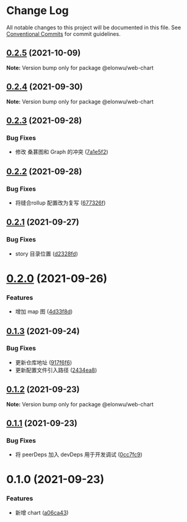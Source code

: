 # Change Log

All notable changes to this project will be documented in this file.
See [Conventional Commits](https://conventionalcommits.org) for commit guidelines.

## [0.2.5](https://github.com/ElonWu/elonwu_ui/compare/@elonwu/web-chart@0.2.4...@elonwu/web-chart@0.2.5) (2021-10-09)

**Note:** Version bump only for package @elonwu/web-chart





## [0.2.4](https://github.com/ElonWu/elonwu_ui/compare/@elonwu/web-chart@0.2.3...@elonwu/web-chart@0.2.4) (2021-09-30)

**Note:** Version bump only for package @elonwu/web-chart





## [0.2.3](https://github.com/ElonWu/elonwu_ui/compare/@elonwu/web-chart@0.2.2...@elonwu/web-chart@0.2.3) (2021-09-28)


### Bug Fixes

* 修改 桑葚图和 Graph 的冲突 ([7a1e5f2](https://github.com/ElonWu/elonwu_ui/commit/7a1e5f22850d67f4033d1f2652c30c1336a81e31))





## [0.2.2](https://github.com/ElonWu/elonwu_ui/compare/@elonwu/web-chart@0.2.1...@elonwu/web-chart@0.2.2) (2021-09-28)


### Bug Fixes

* 将缝合rollup 配置改为复写 ([677326f](https://github.com/ElonWu/elonwu_ui/commit/677326fb522e0e85f68ea2e6b9b2683e07f3f423))





## [0.2.1](https://github.com/ElonWu/elonwu_ui/compare/@elonwu/web-chart@0.2.0...@elonwu/web-chart@0.2.1) (2021-09-27)


### Bug Fixes

* story 目录位置 ([d2328fd](https://github.com/ElonWu/elonwu_ui/commit/d2328fd217b799b1522c06d2bd2e52e2911d5f61))





# [0.2.0](https://github.com/ElonWu/elonwu_ui/compare/@elonwu/web-chart@0.1.3...@elonwu/web-chart@0.2.0) (2021-09-26)


### Features

* 增加 map 图 ([4d33f8d](https://github.com/ElonWu/elonwu_ui/commit/4d33f8d775694ddfd1b9c02772aebf093e53c61f))





## [0.1.3](https://github.com/ElonWu/elonwu_ui/compare/@elonwu/web-chart@0.1.2...@elonwu/web-chart@0.1.3) (2021-09-24)


### Bug Fixes

* 更新仓库地址 ([917f6f6](https://github.com/ElonWu/elonwu_ui/commit/917f6f6cf2264b35910a944b2b06754027b59099))
* 更新配置文件引入路径 ([2434ea8](https://github.com/ElonWu/elonwu_ui/commit/2434ea87c33a4b9fd6fee7b23abdc6f19e1386c7))





## [0.1.2](https://github.com/ElonWu/elonwu_ui/compare/@elonwu/web-chart@0.1.1...@elonwu/web-chart@0.1.2) (2021-09-23)

**Note:** Version bump only for package @elonwu/web-chart

## [0.1.1](https://github.com/ElonWu/elonwu_ui/compare/@elonwu/web-chart@0.1.0...@elonwu/web-chart@0.1.1) (2021-09-23)

### Bug Fixes

- 将 peerDeps 加入 devDeps 用于开发调试 ([0cc7fc9](https://github.com/ElonWu/elonwu_ui/commit/0cc7fc916f8a2fec473d0bd916e3d08a1fc21c85))

# 0.1.0 (2021-09-23)

### Features

- 新增 chart ([a06ca43](https://github.com/ElonWu/elonwu_ui/commit/a06ca431eb739c74066d2aba513c247f03dc67b1))
